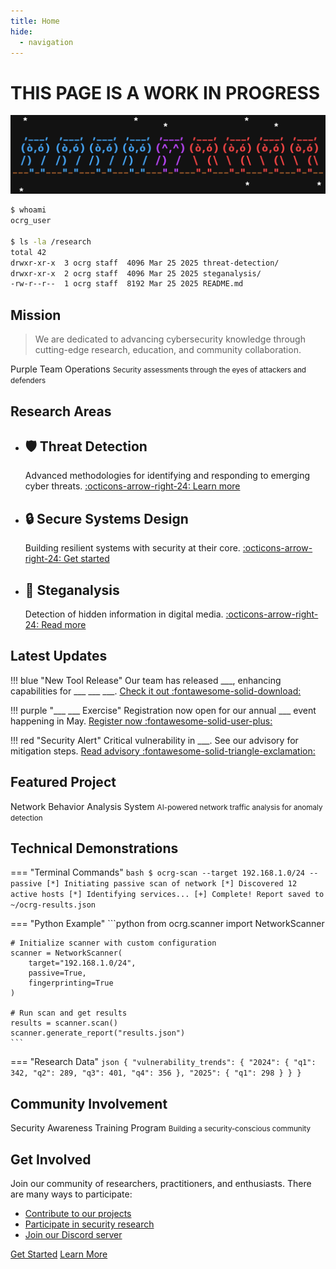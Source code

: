 ```yaml
---
title: Home
hide:
  - navigation
---
```


# THIS PAGE IS A WORK IN PROGRESS

<div align="center">
  <img src="assets/images/ocrg-banner-060.png" alt="OCRG Banner" class="banner" />
</div>

<!-- # Ozark Cybersecurity Research Group -->

<!-- <div class="hero">
  <h1>OCRG_Terminal v1.0</h1>
  <p>Advancing cybersecurity through innovative research and secure techniques</p>
</div> -->

```bash
$ whoami
ocrg_user

$ ls -la /research
total 42
drwxr-xr-x  3 ocrg staff  4096 Mar 25 2025 threat-detection/
drwxr-xr-x  2 ocrg staff  4096 Mar 25 2025 steganalysis/
-rw-r--r--  1 ocrg staff  8192 Mar 25 2025 README.md
```

## Mission

> We are dedicated to advancing cybersecurity knowledge through cutting-edge research, education, and community collaboration.

<div class="placeholder-image purple">
  <span>Purple Team Operations</span>
  <small>Security assessments through the eyes of attackers and defenders</small>
</div>

## Research Areas

<div class="grid cards" markdown>

- :shield: __Threat Detection__
    ---
    Advanced methodologies for identifying and responding to emerging cyber threats.
    [:octicons-arrow-right-24: Learn more](research/threat-detection.md)

- :lock: __Secure Systems Design__
    ---
    Building resilient systems with security at their core.
    [:octicons-arrow-right-24: Get started](#)

- :microscope: __Steganalysis__
    ---
    Detection of hidden information in digital media.
    [:octicons-arrow-right-24: Read more](research/steganalysis.md)

</div>

## Latest Updates

!!! blue "New Tool Release"
    Our team has released ___, enhancing capabilities for ___ ___ ___.
    [Check it out :fontawesome-solid-download:](#)

!!! purple "___ ___ Exercise"
    Registration now open for our annual ___ event happening in May.
    [Register now :fontawesome-solid-user-plus:](#)

!!! red "Security Alert"
    Critical vulnerability in ___. See our advisory for mitigation steps.
    [Read advisory :fontawesome-solid-triangle-exclamation:](#)

## Featured Project

<div class="placeholder-image blue">
  <span>Network Behavior Analysis System</span>
  <small>AI-powered network traffic analysis for anomaly detection</small>
</div>

## Technical Demonstrations

=== "Terminal Commands"
    ```bash
    $ ocrg-scan --target 192.168.1.0/24 --passive
    [*] Initiating passive scan of network
    [*] Discovered 12 active hosts
    [*] Identifying services...
    [+] Complete! Report saved to ~/ocrg-results.json
    ```

=== "Python Example"
    ```python
    from ocrg.scanner import NetworkScanner
    
    # Initialize scanner with custom configuration
    scanner = NetworkScanner(
        target="192.168.1.0/24",
        passive=True,
        fingerprinting=True
    )
    
    # Run scan and get results
    results = scanner.scan()
    scanner.generate_report("results.json")
    ```

=== "Research Data"
    ```json
    {
      "vulnerability_trends": {
        "2024": {
          "q1": 342,
          "q2": 289,
          "q3": 401,
          "q4": 356
        },
        "2025": {
          "q1": 298
        }
      }
    }
    ```

## Community Involvement

<div class="placeholder-image red">
  <span>Security Awareness Training Program</span>
  <small>Building a security-conscious community</small>
</div>

## Get Involved

Join our community of researchers, practitioners, and enthusiasts. There are many ways to participate:

- [Contribute to our projects](documentation/contributing.md)
- [Participate in security research](research/index.md)
- [Join our Discord server](https://discord.gg/6SDUxJzSdr)

<a href="documentation/getting-started.md" class="md-button md-button--primary">Get Started</a>
<a href="about.md" class="md-button">Learn More</a>
